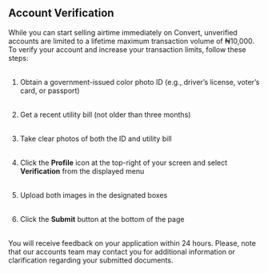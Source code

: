 ## Account Verification
While you can start selling airtime immediately on Convert, unverified accounts are limited to a lifetime maximum transaction volume of ₦10,000. To verify your account and increase your transaction limits, follow these steps:
<br></br>

1. Obtain a government-issued color photo ID (e.g., driver’s license, voter’s card, or passport)<br></br>

2. Get a recent utility bill (not older than three months)<br></br>

3. Take clear photos of both the ID and utility bill<br></br>

4. Click the **Profile** icon at the top-right of your screen and select **Verification** from the displayed menu<br></br>

5. Upload both images in the designated  boxes<br></br>

6. Click the **Submit** button at the bottom of the page
<br></br>

You will receive feedback on your application within 24 hours. Please, note that our accounts team may contact you for additional information or clarification regarding your submitted documents.
<br></br>